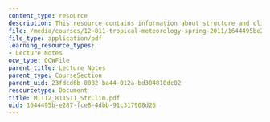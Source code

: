 ```yaml
---
content_type: resource
description: This resource contains information about structure and climatology.
file: /media/courses/12-811-tropical-meteorology-spring-2011/1644495be287fce84dbb91c317908d26_MIT12_811S11_StrClim.pdf
file_type: application/pdf
learning_resource_types:
- Lecture Notes
ocw_type: OCWFile
parent_title: Lecture Notes
parent_type: CourseSection
parent_uid: 23fdcd6b-0082-ba44-012a-bd304810dc02
resourcetype: Document
title: MIT12_811S11_StrClim.pdf
uid: 1644495b-e287-fce8-4dbb-91c317908d26
---
```

